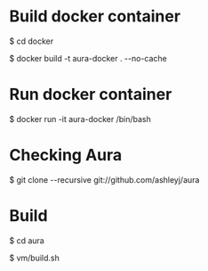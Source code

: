 # Build docker container
$ cd docker

$ docker build -t aura-docker . --no-cache

# Run docker container
$ docker run -it aura-docker /bin/bash

# Checking Aura
$ git clone --recursive git://github.com/ashleyj/aura

# Build
$ cd aura

$ vm/build.sh
